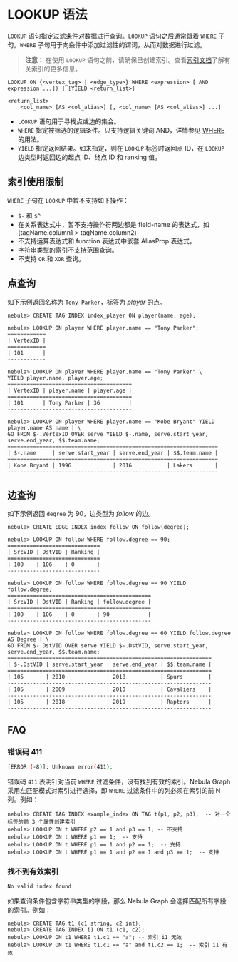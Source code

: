 # LOOKUP 语法

`LOOKUP` 语句指定过滤条件对数据进行查询。`LOOKUP` 语句之后通常跟着 `WHERE` 子句。`WHERE` 子句用于向条件中添加过滤性的谓词，从而对数据进行过滤。

> **注意：** 在使用 `LOOKUP` 语句之前，请确保已创建索引。查看[索引文档](../1.data-definition-statements/index.md)了解有关索引的更多信息。

```ngql
LOOKUP ON {<vertex_tag> | <edge_type>} WHERE <expression> [ AND expression ...]) ] [YIELD <return_list>]

<return_list>
    <col_name> [AS <col_alias>] [, <col_name> [AS <col_alias>] ...]
```

- `LOOKUP` 语句用于寻找点或边的集合。
- `WHERE` 指定被筛选的逻辑条件。只支持逻辑关键词 AND，详情参见 [WHERE](where-syntax.md) 的用法。
- `YIELD` 指定返回结果。如未指定，则在 `LOOKUP` 标签时返回点 ID，在 `LOOKUP` 边类型时返回边的起点 ID、终点 ID 和 ranking 值。

## 索引使用限制

`WHERE` 子句在 `LOOKUP` 中暂不支持如下操作：

- `$-` 和 `$^`
- 在关系表达式中，暂不支持操作符两边都是 field-name 的表达式，如 (tagName.column1 > tagName.column2)
- 不支持运算表达式和 function 表达式中嵌套 AliasProp 表达式。
- 字符串类型的索引不支持范围查询。
- 不支持 `OR` 和 `XOR` 查询。

## 点查询

如下示例返回名称为 `Tony Parker`，标签为 _player_ 的点。

```ngql
nebula> CREATE TAG INDEX index_player ON player(name, age);

nebula> LOOKUP ON player WHERE player.name == "Tony Parker";
============
| VertexID |
============
| 101      |
------------

nebula> LOOKUP ON player WHERE player.name == "Tony Parker" \
YIELD player.name, player.age;
=======================================
| VertexID | player.name | player.age |
=======================================
| 101      | Tony Parker | 36         |
---------------------------------------

nebula> LOOKUP ON player WHERE player.name == "Kobe Bryant" YIELD player.name AS name | \
GO FROM $-.VertexID OVER serve YIELD $-.name, serve.start_year, serve.end_year, $$.team.name;
==================================================================
| $-.name     | serve.start_year | serve.end_year | $$.team.name |
==================================================================
| Kobe Bryant | 1996             | 2016           | Lakers       |
------------------------------------------------------------------
```

## 边查询

如下示例返回 `degree` 为 90，边类型为 _follow_ 的边。

```ngql
nebula> CREATE EDGE INDEX index_follow ON follow(degree);

nebula> LOOKUP ON follow WHERE follow.degree == 90;
=============================
| SrcVID | DstVID | Ranking |
=============================
| 100    | 106    | 0       |
-----------------------------

nebula> LOOKUP ON follow WHERE follow.degree == 90 YIELD follow.degree;
=============================================
| SrcVID | DstVID | Ranking | follow.degree |
=============================================
| 100    | 106    | 0       | 90            |
---------------------------------------------

nebula> LOOKUP ON follow WHERE follow.degree == 60 YIELD follow.degree AS Degree | \
GO FROM $-.DstVID OVER serve YIELD $-.DstVID, serve.start_year, serve.end_year, $$.team.name;
================================================================
| $-.DstVID | serve.start_year | serve.end_year | $$.team.name |
================================================================
| 105       | 2010             | 2018           | Spurs        |
----------------------------------------------------------------
| 105       | 2009             | 2010           | Cavaliers    |
----------------------------------------------------------------
| 105       | 2018             | 2019           | Raptors      |
----------------------------------------------------------------
```

## FAQ

### 错误码 411

```bash
[ERROR (-8)]: Unknown error(411):
```

错误码 `411` 表明针对当前 `WHERE` 过滤条件，没有找到有效的索引。Nebula Graph 采用左匹配模式对索引进行选择，即 `WHERE` 过滤条件中的列必须在索引的前 N 列。例如：

```ngql
nebula> CREATE TAG INDEX example_index ON TAG t(p1, p2, p3);  -- 对一个标签的前 3 个属性创建索引
nebula> LOOKUP ON t WHERE p2 == 1 and p3 == 1; -- 不支持
nebula> LOOKUP ON t WHERE p1 == 1;  -- 支持
nebula> LOOKUP ON t WHERE p1 == 1 and p2 == 1;  -- 支持
nebula> LOOKUP ON t WHERE p1 == 1 and p2 == 1 and p3 == 1;  -- 支持
```

### 找不到有效索引

```bash
No valid index found
```

如果查询条件包含字符串类型的字段，那么 Nebula Graph 会选择匹配所有字段的索引。例如：

```ngql
nebula> CREATE TAG t1 (c1 string, c2 int);
nebula> CREATE TAG INDEX i1 ON t1 (c1, c2);
nebula> LOOKUP ON t1 WHERE t1.c1 == "a"; -- 索引 i1 无效
nebula> LOOKUP ON t1 WHERE t1.c1 == "a" and t1.c2 == 1;  -- 索引 i1 有效
```
